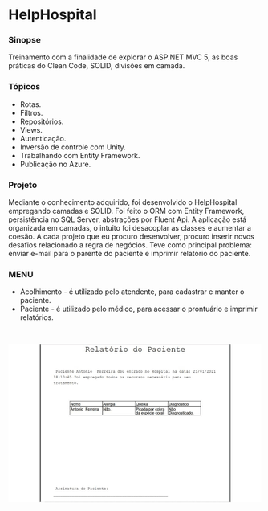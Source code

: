 # HelpHospital

### Sinopse ###
<p> 
  Treinamento com a finalidade de explorar o ASP.NET MVC 5, as boas práticas do Clean Code, SOLID, divisões em camada.
</p>

### Tópicos ###

*	Rotas.
*	Filtros.
*	Repositórios.
*	Views.
*	Autenticação.
*	Inversão de controle com Unity.
*	Trabalhando com Entity Framework.
*	Publicação no Azure.

### Projeto ###

<p> 
Mediante o conhecimento adquirido, foi desenvolvido o HelpHospital empregando camadas e SOLID. Foi feito o ORM com Entity Framework, persistência no SQL Server, abstrações por Fluent Api. A aplicação está organizada em camadas, o intuito foi desacoplar as classes e aumentar a coesão. A cada projeto que eu procuro desenvolver, procuro inserir novos desafios relacionado a regra de negócios. Teve como principal problema: enviar e-mail para o parente do paciente e imprimir relatório do paciente.
</p> 

### MENU ###

* Acolhimento - é utilizado pelo atendente, para cadastrar e manter o paciente.
* Paciente - é utilizado pelo médico, para acessar o prontuário e imprimir relatórios.

<br>

<p align="center">
  <img src="https://github.com/Jeffconexion/HelpHospital/blob/main/helpHospital.gif" />
</p>

